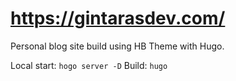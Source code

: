 # https://gintarasdev.com/
Personal blog site build using HB Theme with Hugo.

Local start: `hogo server -D`
Build: `hugo`

